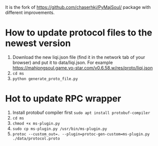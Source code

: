 It is the fork of https://github.com/chaserhkj/PyMajSoul/ package with different improvements.

# How to update protocol files to the newest version

1. Download the new liqi.json file (find it in the network tab of your browser) and put it to data/liqi.json. For example https://mahjongsoul.game.yo-star.com/v0.6.58.w/res/proto/liqi.json
2. `cd ms`
3. `python generate_proto_file.py`

# Hot to update RPC wrapper

1. Install protobuf compiler first `sudo apt install protobuf-compiler`
2. `cd ms`
3. `chmod +x ms-plugin.py`
4. `sudo cp ms-plugin.py /usr/bin/ms-plugin.py`
5. `protoc --custom_out=. --plugin=protoc-gen-custom=ms-plugin.py ./data/protocol.proto`